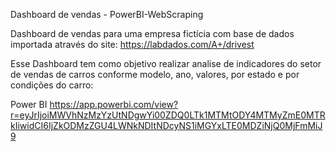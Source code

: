 Dashboard de vendas - PowerBI-WebScraping

Dashboard de vendas para uma empresa fictícia com base de dados importada através do site: https://labdados.com/A+/drivest



Esse Dashboard tem como objetivo realizar analise de indicadores do setor de vendas de carros conforme modelo, ano, valores, por estado e por condições do carro:




Power BI
https://app.powerbi.com/view?r=eyJrIjoiMWVhNzMzYzUtNDgwYi00ZDQ0LTk1MTMtODY4MTMyZmE0MTRkIiwidCI6IjZkODMzZGU4LWNkNDItNDcyNS1iMGYxLTE0MDZiNjQ0MjFmMiJ9
